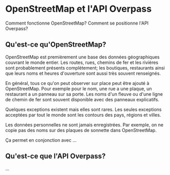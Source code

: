 OpenStreetMap et l'API Overpass
===============================

Comment fonctionne OpenStreetMap?
Comment se positionne l'API Overpass?

## Qu'est-ce qu'OpenStreetMap?

OpenStreetMap est premièrement une base des données géographiques couvrant le monde entier.
Les routes, rues, chemins de fer et les rivières sont probablement présents complètement; les boutiques, restaurants ainsi que leurs noms et heures d'ouverture sont aussi très souvent renseignés.

En général, tous ce qu'on peut observer sur place peut être ajouté à OpenStreetMap.
Pour exemple pour le nom, une rue a une plaque, un restaurant a un panneau sur sa porte.
Les noms d'un fleuve ou d'une ligne de chemin de fer sont souvent disponible avec des panneaux explicatifs.

Quelques exceptions existent mais elles sont rares.
Les seules exceptions acceptées par tout le monde sont les contours des pays, régions et villes.

Les données personnelles ne sont jamais enregistrées.
Par exemple, on ne copie pas des noms sur des plaques de sonnette dans OpenStreetMap.

Ça permet en conjonction avec 
...
<!--
Dies erlaubt, zusammen mit der [freien Datenlizenz](https://wiki.osmfoundation.org/wiki/Licence),
die OpenStreetMap-Daten in komplett herunterzuladen und weiterzuverarbeiten.
Damit lassen sich im Prinzip Fragen beantworten wie

1. Wo liegt Stadt X, Fluss Y, Restaurant Z?
1. Was liegt in der Nähe von X oder in X?
1. Wie komme ich zu Fuß, mit dem Fahrrad oder per PKW von Punkt X nach Punkt Y?

Ebenso lässt sich damit auf viele verschiedene Weisen eine Weltkarte zeichnen.
Um die grundsätzliche Eignung der Daten beurteilen zu können,
ist über eine [Beispielkarte](https://openstreetmap.org) hinaus auch ein Beispielwerkzeug zum _Geocoding_ implementiert.
Es heißt [Nominatim](https://wiki.openstreetmap.org/wiki/Nominatim), beantwortet Frage (1) von oben,
und es kann zusätzlich auch zu einer Koordinate eine Adresse angeben, sogenanntes _Reverse Geocoding_.
Ebenso sind über die Haupt-Website [openstreetmap.org](https://openstreetmap.org/) auch Werkzeuge für sogenanntes _Routing_ verfügbar.
Diese beantworten, wie man von Punkt X nach Punkt Y kommt.

Allerdings sind es sehr viele Daten,
und es werden in jeder Minute Änderungen durch Mapper in den Daten eingetragen.
Die Daten en-bloc herunterzuladen und zu verarbeiten ist daher für sehr viele Fragestellungen unpraktikabel.
Um zumindest im Prinzip jedem unabhängig von OpenStreetMap die Datenverarbeitung zu ermöglichen,
gibt es zusätzlich zum [Gesamtdatenbestand](https://planet.openstreetmap.org/) auch jede Minute eine Datei mit den Updates.
-->

## Qu'est-ce que l'API Overpass?

...
<!--
Die Overpass API hält diese Daten vor, spielt die Updates ein
und stellt die Daten zum Durchsuchen zur Verfügung.
Einerseits gibt es [öffentliche Instanzen](https://wiki.openstreetmap.org/wiki/Overpass_API#Public_Overpass_API_instances), an die die Abfrage geschickt werden kann.
Andererseits ist Overpass API auch [freie Software](https://github.com/drolbr/Overpass-API),
so dass jedermann eine eigene Instanz betreiben kann.

Zum ersten Kennenlernen bietet sich das Frontend [Overpass Turbo](https://overpass-turbo.eu) an.
Dort werden die Daten auch gleich auf einer Karte angezeigt.
Als [Beispiel](https://overpass-turbo.eu/?lat=0.0&lon=0.0&zoom=2&Q=nwr%5Bname%3D%22Sylt%22%5D%3B%0Aout%20center%3B) suchen wir nach allem, was den Namen Sylt hat:
Dazu wird der Abfragetext

    nwr[name="Sylt"];
    out center;

in den Textbereich links eingetragen und per Klick auf "Ausführen" die Abfrage an die Overpass API gesendet.
Die Abfragesprache ist mächtig, aber auch umfangreich,
und es ist Gegenstand dieses gesamten Handbuchs die Abfragesprache zu erläutern.

Tatsächlich ist die Overpass API aber vor allem darauf ausgelegt,
auf Abfragen anderer Software über das Internet zu antworten.
Das ist auch der Grund für den Namensbestandteil [API](https://de.wikipedia.org/wiki/Programmierschnittstelle).
Für viele beliebte Beispielprogramme wird daher die direkte Anbindung im Kapitel [Verwendung](../targets/index.md) erläutert.
-->
